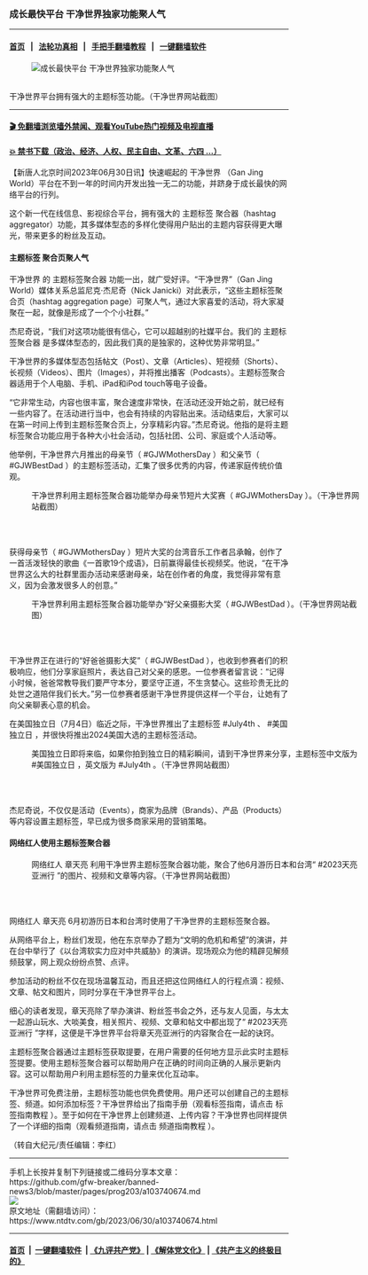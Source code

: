 ### 成长最快平台 干净世界独家功能聚人气
------------------------

#### [首页](https://github.com/gfw-breaker/banned-news3/blob/master/README.md) &nbsp;&nbsp;|&nbsp;&nbsp; [法轮功真相](https://github.com/begood0513/basic/blob/master/README.md)  &nbsp;&nbsp;|&nbsp;&nbsp; [手把手翻墙教程](https://github.com/gfw-breaker/guides/wiki)  &nbsp;&nbsp;|&nbsp;&nbsp; [一键翻墙软件](https://github.com/gfw-breaker/nogfw/blob/master/README.md)  



<div><div class="featured_image">
 <figure>
  <img alt="成长最快平台 干净世界独家功能聚人气" src="https://i.ntdtv.com/assets/uploads/2023/06/id103740675-ganjingworld-600x400-800x450.png"/>
 </figure><br/>
 <span class="caption">
  干净世界平台拥有强大的主题标签功能。（干净世界网站截图）
 </span>
</div>
</div><hr/>

#### [ 🎬  免翻墙浏览墙外禁闻、观看YouTube热门视频及电视直播](https://github.com/gfw-breaker/HelloWorld)

#### [ 💥  禁书下载（政治、经济、人权、民主自由、文革、六四 ...）](https://github.com/gfw-breaker/books/blob/master/README.md)

<div><div class="post_content" itemprop="articleBody">
 <p>
  【新唐人北京时间2023年06月30日讯】快速崛起的
  <ok href="https://www.ntdtv.com/gb/干净世界.htm">
   干净世界
  </ok>
  （Gan Jing World）平台在不到一年的时间内开发出独一无二的功能，并跻身于成长最快的网络平台的行列。
 </p>
 <p>
  这个新一代在线信息、影视综合平台，拥有强大的
  <ok href="https://www.ntdtv.com/gb/主题标签.htm">
   主题标签
  </ok>
  聚合器（hashtag aggregator）功能，其多媒体型态的多样化使得用户贴出的主题内容获得更大曝光，带来更多的粉丝及互动。
 </p>
 <h4>
  <ok href="https://www.ntdtv.com/gb/主题标签.htm">
   主题标签
  </ok>
  聚合页聚人气
 </h4>
 <p>
  <ok href="https://www.ntdtv.com/gb/干净世界.htm">
   干净世界
  </ok>
  的
  <ok href="https://www.ntdtv.com/gb/主题标签聚合器.htm">
   主题标签聚合器
  </ok>
  功能一出，就广受好评。“干净世界”（Gan Jing World）媒体关系总监尼克‧杰尼奇（Nick Janicki）对此表示，“这些主题标签聚合页（hashtag aggregation page）可聚人气，通过大家喜爱的活动，将大家凝聚在一起，就像是形成了一个个小社群。”
 </p>
 <p>
  杰尼奇说，“我们对这项功能很有信心，它可以超越别的社媒平台。我们的
  <ok href="https://www.ntdtv.com/gb/主题标签聚合器.htm">
   主题标签聚合器
  </ok>
  是多媒体型态的，因此我们真的是独家的，这种优势非常明显。”
 </p>
 <p>
  干净世界的多媒体型态包括帖文（Post）、文章（Articles）、短视频（Shorts）、长视频（Videos）、图片（Images），并将推出播客（Podcasts）。主题标签聚合器适用于个人电脑、手机、iPad和iPod touch等电子设备。
 </p>
 <p>
  “它非常生动，内容也很丰富，聚合速度非常快，在活动还没开始之前，就已经有一些内容了。在活动进行当中，也会有持续的内容贴出来。活动结束后，大家可以在第一时间上传到主题标签聚合页上，分享精彩内容。”杰尼奇说。他指的是将主题标签聚合功能应用于各种大小社会活动，包括社团、公司、家庭或个人活动等。
 </p>
 <p>
  他举例，干净世界六月推出的母亲节（
  <ok href="https://www.ganjingworld.com/hashtag/GJWMothersDay?t=1687603944164">
   #GJWMothersDay
  </ok>
  ）和父亲节（
  <ok href="https://www.ganjingworld.com/hashtag/GJWBestDad?t=1688015015038">
   #GJWBestDad
  </ok>
  ）的主题标签活动，汇集了很多优秀的内容，传递家庭传统价值观。
 </p>
 <figure class="wp-caption alignnone" id="attachment_103740676" style="width: 600px">
  <img alt="" class="wp-image-103740676 size-full" src="https://i.ntdtv.com/assets/uploads/2023/06/id103740676-Screen-Shot-2023-06-29-at-11.31.25-AM-600x342.png">
   <br/><figcaption class="wp-caption-text">
    干净世界利用主题标签聚合器功能举办母亲节短片大奖赛（
    <ok href="https://www.ganjingworld.com/hashtag/GJWMothersDay?t=1687603944164">
     #GJWMothersDay
    </ok>
    ）。（干净世界网站截图）
   </figcaption><br/>
  </img>
 </figure><br/>
 <p>
  获得母亲节（
  <ok href="https://www.ganjingworld.com/hashtag/GJWMothersDay?t=1687603944164">
   #GJWMothersDay
  </ok>
  ）短片大奖的台湾音乐工作者吕承翰，创作了一首活泼轻快的歌曲《一首歌19个成语》，日前赢得最佳长视频奖。他说，“在干净世界这么大的社群里面办活动来感谢母亲，站在创作者的角度，我觉得非常有意义，因为会激发很多人的创意。”
 </p>
 <figure class="wp-caption alignnone" id="attachment_103740678" style="width: 600px">
  <img alt="" class="size-full wp-image-103740678" src="https://i.ntdtv.com/assets/uploads/2023/06/id103740678-Screen-Shot-2023-06-29-at-11.29.15-AM-600x398.png">
   <br/><figcaption class="wp-caption-text">
    干净世界利用主题标签聚合器功能举办“好父亲摄影大奖（
    <ok href="https://www.ganjingworld.com/hashtag/GJWBestDad?t=1688015015038">
     #GJWBestDad
    </ok>
    ）。（干净世界网站截图）
   </figcaption><br/>
  </img>
 </figure><br/>
 <p>
  干净世界正在进行的“好爸爸摄影大奖”（
  <ok href="https://www.ganjingworld.com/hashtag/GJWBestDad?t=1688015015038">
   #GJWBestDad
  </ok>
  ），也收到参赛者们的积极响应，他们分享家庭照片，表达自己对父亲的感恩。一位参赛者留言说：“记得小时候，爸爸常教导我们要严守本分，要坚守正道，不生贪婪心。这些珍贵无比的处世之道陪伴我们长大。”另一位参赛者感谢干净世界提供这样一个平台，让她有了向父亲聊表心意的机会。
 </p>
 <p>
  在美国独立日（7月4日）临近之际，干净世界推出了主题标签
  <ok href="https://www.ganjingworld.com/search?s=%23July4th">
   #July4th
  </ok>
  、
  <ok href="https://www.ganjingworld.com/search?s=%23%E7%BE%8E%E5%9C%8B%E7%8D%A8%E7%AB%8B%E6%97%A5">
   #美国独立日
  </ok>
  ，并很快将推出2024美国大选的主题标签活动。
 </p>
 <figure class="wp-caption alignnone" id="attachment_103740681" style="width: 600px">
  <img alt="" class="size-full wp-image-103740681" src="https://i.ntdtv.com/assets/uploads/2023/06/id103740681-Screen-Shot-2023-06-29-at-11.51.07-AM-600x460.png"/>
  <br/><figcaption class="wp-caption-text">
   美国独立日即将来临，如果你拍到独立日的精彩瞬间，请到干净世界来分享，主题标签中文版为
   <ok href="https://www.ganjingworld.com/search?s=%23%E7%BE%8E%E5%9C%8B%E7%8D%A8%E7%AB%8B%E6%97%A5">
    #美国独立日
   </ok>
   ，英文版为
   <ok href="https://www.ganjingworld.com/search?s=%23July4th">
    #July4th
   </ok>
   。（干净世界网站截图）
  </figcaption><br/>
 </figure><br/>
 <p>
  杰尼奇说，不仅仅是活动（Events），商家为品牌（Brands）、产品（Products）等内容设置主题标签，早已成为很多商家采用的营销策略。
 </p>
 <h4>
  网络红人使用主题标签聚合器
 </h4>
 <figure class="wp-caption alignnone" id="attachment_103740683" style="width: 600px">
  <img alt="" class="size-full wp-image-103740683" src="https://i.ntdtv.com/assets/uploads/2023/06/id103740683-Screen-Shot-2023-06-27-at-11.03.03-PM-600x316.png"/>
  <br/><figcaption class="wp-caption-text">
   网络红人
   <ok href="https://www.ntdtv.com/gb/章天亮.htm">
    章天亮
   </ok>
   利用干净世界主题标签聚合器功能，聚合了他6月游历日本和台湾“
   <ok href="https://www.ganjingworld.com/hashtag/2023%E5%A4%A9%E4%BA%AE%E4%BA%9A%E6%B4%B2%E8%A1%8C?tab=All">
    #2023天亮亚洲行
   </ok>
   ”的图片、视频和文章等内容。（干净世界网站截图）
  </figcaption><br/>
 </figure><br/>
 <p>
  网络红人
  <ok href="https://www.ntdtv.com/gb/章天亮.htm">
   章天亮
  </ok>
  6月初游历日本和台湾时使用了干净世界的主题标签聚合器。
 </p>
 <p>
  从网络平台上，粉丝们发现，他在东京举办了题为“文明的危机和希望”的演讲，并在台中举行了《以台湾软实力应对中共威胁》的演讲。现场观众为他的精辟见解频频鼓掌，网上观众纷纷点赞、点评。
 </p>
 <p>
  参加活动的粉丝不仅在现场温馨互动，而且还把这位网络红人的行程点滴：视频、文章、帖文和图片，同时分享在干净世界平台上。
 </p>
 <p>
  细心的读者发现，章天亮除了举办演讲、粉丝签书会之外，还与友人见面，与太太一起游山玩水、大啖美食，相关照片、视频、文章和帖文中都出现了“
  <ok href="https://www.ganjingworld.com/hashtag/2023%E5%A4%A9%E4%BA%AE%E4%BA%9A%E6%B4%B2%E8%A1%8C?tab=All">
   #2023天亮亚洲行
  </ok>
  ”字样，这便是干净世界平台将章天亮亚洲行的内容聚合在一起的诀窍。
 </p>
 <p>
  主题标签聚合器通过主题标签获取提要，在用户需要的任何地方显示此实时主题标签提要。使用主题标签聚合器可以帮助用户在正确的时间向正确的人展示更新内容。这可以帮助用户利用主题标签的力量来优化互动率。
 </p>
 <p>
  干净世界可免费注册，主题标签功能也供免费使用。用户还可以创建自己的主题标签、频道。如何添加标签？干净世界给出了指南手册（观看标签指南，请点击
  <ok href="https://www.ganjingworld.com/news/1fv6s7kmbdn7pvWdh0fYXnYxy1c81c">
   标签指南教程
  </ok>
  ）。至于如何在干净世界上创建频道、上传内容？干净世界也同样提供了一个详细的指南（观看频道指南，请点击
  <ok href="https://www.ganjingworld.com/news/1fv7a0jk7ho1aa4dwcPCfoEj51241c">
   频道指南教程
  </ok>
  ）。
 </p>
 <p>
  （转自大纪元/责任编辑：李红）
 </p>
 <div class="single_ad">
 </div>
</div>
</div>
<hr/>
手机上长按并复制下列链接或二维码分享本文章：<br/>
https://github.com/gfw-breaker/banned-news3/blob/master/pages/prog203/a103740674.md <br/>
<a href='https://github.com/gfw-breaker/banned-news3/blob/master/pages/prog203/a103740674.md'><img src='https://github.com/gfw-breaker/banned-news3/blob/master/pages/prog203/a103740674.md.png'/></a> <br/>
原文地址（需翻墙访问）：https://www.ntdtv.com/gb/2023/06/30/a103740674.html


------------------------
#### [首页](https://github.com/gfw-breaker/banned-news3/blob/master/README.md) &nbsp;|&nbsp; [一键翻墙软件](https://github.com/gfw-breaker/nogfw/blob/master/README.md) &nbsp;| [《九评共产党》](https://github.com/gfw-breaker/9ping.md/blob/master/README.md#九评之一评共产党是什么) | [《解体党文化》](https://github.com/gfw-breaker/jtdwh.md/blob/master/README.md) | [《共产主义的终极目的》](https://github.com/gfw-breaker/gczydzjmd.md/blob/master/README.md)


<img src='http://gfw-breaker.win/banned-news3/pages/prog203/a103740674.md' width='0px' height='0px'/>
